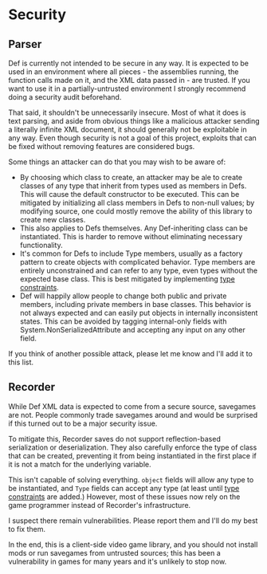 # Security

## Parser

Def is currently not intended to be secure in any way. It is expected to be used in an environment where all pieces - the assemblies running, the function calls made on it, and the XML data passed in - are trusted. If you want to use it in a partially-untrusted environment I strongly recommend doing a security audit beforehand.

That said, it shouldn't be unnecessarily insecure. Most of what it does is text parsing, and aside from obvious things like a malicious attacker sending a literally infinite XML document, it should generally not be exploitable in any way. Even though security is not a goal of this project, exploits that can be fixed without removing features are considered bugs.

Some things an attacker can do that you may wish to be aware of:

* By choosing which class to create, an attacker may be ale to create classes of any type that inherit from types used as members in Defs. This will cause the default constructor to be executed. This can be mitigated by initializing all class members in Defs to non-null values; by modifying source, one could mostly remove the ability of this library to create new classes.
* This also applies to Defs themselves. Any Def-inheriting class can be instantiated. This is harder to remove without eliminating necessary functionality.
* It's common for Defs to include Type members, usually as a factory pattern to create objects with complicated behavior. Type members are entirely unconstrained and can refer to any type, even types without the expected base class. This is best mitigated by implementing [type constraints](/future/typeconstraints.md).
* Def will happily allow people to change both public and private members, including private members in base classes. This behavior is not always expected and can easily put objects in internally inconsistent states. This can be avoided by tagging internal-only fields with System.NonSerializedAttribute and accepting any input on any other field.

If you think of another possible attack, please let me know and I'll add it to this list.

## Recorder

While Def XML data is expected to come from a secure source, savegames are not. People commonly trade savegames around and would be surprised if this turned out to be a major security issue.

To mitigate this, Recorder saves do not support reflection-based serialization or deserialization. They also carefully enforce the type of class that can be created, preventing it from being instantiated in the first place if it is not a match for the underlying variable.

This isn't capable of solving everything. `object` fields will allow any type to be instantiated, and `Type` fields can accept any type (at least until [type constraints](/future/typeconstraints.md) are added.) However, most of these issues now rely on the game programmer instead of Recorder's infrastructure.

I suspect there remain vulnerabilities. Please report them and I'll do my best to fix them.

In the end, this is a client-side video game library, and you should not install mods or run savegames from untrusted sources; this has been a vulnerability in games for many years and it's unlikely to stop now.